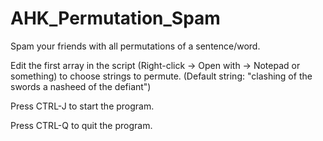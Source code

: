 # AHK_Permutation_Spam

Spam your friends with all permutations of a sentence/word. 

Edit the first array in the script (Right-click -> Open with -> Notepad or something) to choose strings to permute. 
(Default string: "clashing of the swords a nasheed of the defiant")

Press CTRL-J to start the program.

Press CTRL-Q to quit the program.
